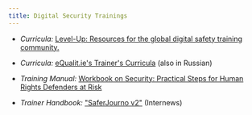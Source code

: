 ```yaml
---
title: Digital Security Trainings
---
```



  * *Curricula:* [Level-Up: Resources for the global digital safety training community.](https://www.level-up.cc/)
  * *Curricula:* [eQualit.ie's Trainer's Curricula](https://learn.equalit.ie/wiki/Curricula) (also in Russian)

  * *Training Manual:* [Workbook on Security: Practical Steps for Human Rights Defenders at Risk](https://www.frontlinedefenders.org/security-training)
  * *Trainer Handbook:* ["SaferJourno v2"](https://saferjourno.org/) (Internews)
